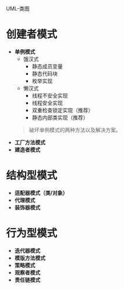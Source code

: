 UML-类图
# 创建者模式
- **单例模式**
  - 饿汉式
      - 静态成员变量
      - 静态代码块
      - 枚举实现
  - 懒汉式
    - 线程不安全实现
    - 线程安全实现
    - 双重检查锁定实现（推荐）
    - 静态内部类实现（推荐）
  > 破坏单例模式的两种方法以及解决方案。
- **工厂方法模式**
- **建造者模式**

# 结构型模式
- **适配器模式（类/对象）**
- **代理模式**
- **装饰器模式**

# 行为型模式
- **迭代器模式**
- **模版方法模式**
- **策略模式**
- **观察者模式**
- **责任链模式**